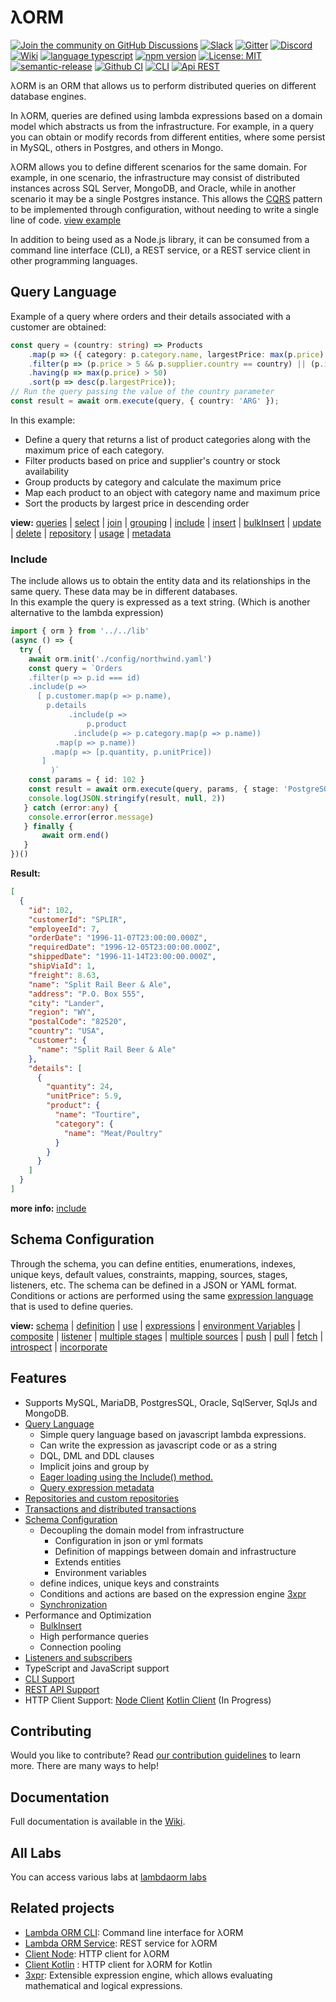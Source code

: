 # λORM

[![Join the community on GitHub Discussions](https://img.shields.io/badge/Join%20the%20community-on%20GitHub%20Discussions-blue.svg)](https://github.com/lambda-orm/lambdaorm/discussions)
[![Slack](https://img.shields.io/badge/chat-on%20slack-orange)](https://join.slack.com/t/nuevoespaciod-xo58767/shared_invite/zt-29ix7pc2r-Wd_ZBWnWRDv_5DM4NPtVhQ)
[![Gitter](https://badges.gitter.im/lambdaorm/community.svg)](https://app.gitter.im/#/room/#lambdaorm-how-to-contribute:gitter.im)
[![Discord](https://img.shields.io/badge/chat-on%20discord-orange)](https://discord.com/invite/yXT6XBX2)
[![Wiki](https://img.shields.io/badge/doc-wiki-yellow)](https://github.com/lambda-orm/lambdaorm/wiki)
[![language typescript](https://img.shields.io/badge/language-typescript-blue)](https://www.npmjs.com/package/lambdaorm)
[![npm version](https://img.shields.io/badge/npm-10.2.5-green)](https://www.npmjs.com/package/lambdaorm)
[![License: MIT](https://img.shields.io/badge/License-MIT-yellow.svg)](https://opensource.org/licenses/MIT)
[![semantic-release](https://img.shields.io/badge/%20%20%F0%9F%93%A6%F0%9F%9A%80-semantic--release-e10079.svg)](https://github.com/semantic-release/semantic-release)
[![Github CI](https://img.shields.io/badge/Github-CI-red.svg)](https://github.com/lambda-orm/lambdaorm/actions?query=workflow%3A%22publish%22)
[![CLI](https://img.shields.io/badge/Api-CLI-blue.svg)](https://www.npmjs.com/package/lambdaorm-cli)
[![Api REST](https://img.shields.io/badge/Api-REST-blue.svg)](https://github.com/lambda-orm/lambdaorm-svc)

λORM is an ORM that allows us to perform distributed queries on different database engines.

In λORM, queries are defined using lambda expressions based on a domain model which abstracts us from the infrastructure. For example, in a query you can obtain or modify records from different entities, where some persist in MySQL, others in Postgres, and others in Mongo.

λORM allows you to define different scenarios for the same domain. For example, in one scenario, the infrastructure may consist of distributed instances across SQL Server, MongoDB, and Oracle, while in another scenario it may be a single Postgres instance. This allows the [CQRS](https://microservices.io/patterns/data/cqrs.html) pattern to be implemented through configuration, without needing to write a single line of code. [view example](https://github.com/lambda-orm/lambdaorm-labs/tree/main/labs/svc/04-northwind-cqrs-with-kafka)

In addition to being used as a Node.js library, it can be consumed from a command line interface (CLI), a REST service, or a REST service client in other programming languages.

## Query Language

Example of a query where orders and their details associated with a customer are obtained:

```Typescript
const query = (country: string) => Products
    .map(p => ({ category: p.category.name, largestPrice: max(p.price) }))    
    .filter(p => (p.price > 5 && p.supplier.country == country) || (p.inStock < 3))    
    .having(p => max(p.price) > 50)
    .sort(p => desc(p.largestPrice));
// Run the query passing the value of the country parameter
const result = await orm.execute(query, { country: 'ARG' });
```

In this example:

- Define a query that returns a list of product categories along with the maximum price of each category.
- Filter products based on price and supplier's country or stock availability
- Group products by category and calculate the maximum price
- Map each product to an object with category name and maximum price
- Sort the products by largest price in descending order

**view:** [queries](https://github.com/lambda-orm/lambdaorm/wiki/Query-Language) |
[select](https://github.com/lambda-orm/lambdaorm/wiki/Select) |
[join](https://github.com/lambda-orm/lambdaorm/wiki/Join) |
[grouping](https://github.com/lambda-orm/lambdaorm/wiki/Grouping) |
[include](https://github.com/lambda-orm/lambdaorm/wiki/Include) |
[insert](https://github.com/lambda-orm/lambdaorm/wiki/Insert) |
[bulkInsert](https://github.com/lambda-orm/lambdaorm/wiki/BulkInsert) |
[update](https://github.com/lambda-orm/lambdaorm/wiki/Update) |
[delete](https://github.com/lambda-orm/lambdaorm/wiki/Delete) |
[repository](https://github.com/lambda-orm/lambdaorm/wiki/Repository) |
[usage](https://github.com/lambda-orm/lambdaorm/wiki/Usage) |
[metadata](https://github.com/lambda-orm/lambdaorm/wiki/Metadata)

### Include

The include allows us to obtain the entity data and its relationships in the same query. These data may be in different databases. \
In this example the query is expressed as a text string. (Which is another alternative to the lambda expression)

```Typescript
import { orm } from '../../lib'
(async () => {
  try {
    await orm.init('./config/northwind.yaml')
    const query = `Orders
	.filter(p => p.id === id)
	.include(p => 
	  [ p.customer.map(p => p.name), 
	    p.details
             .include(p => 
                 p.product
  	          .include(p => p.category.map(p => p.name))
		  .map(p => p.name))
	     .map(p => [p.quantity, p.unitPrice])
	   ]
         )`
	const params = { id: 102 }
	const result = await orm.execute(query, params, { stage: 'PostgreSQL' })
	console.log(JSON.stringify(result, null, 2))
   } catch (error:any) {
	console.error(error.message)
   } finally {
       await orm.end()
   }
})()
```

**Result:**

```json
[
  {
    "id": 102,
    "customerId": "SPLIR",
    "employeeId": 7,
    "orderDate": "1996-11-07T23:00:00.000Z",
    "requiredDate": "1996-12-05T23:00:00.000Z",
    "shippedDate": "1996-11-14T23:00:00.000Z",
    "shipViaId": 1,
    "freight": 8.63,
    "name": "Split Rail Beer & Ale",
    "address": "P.O. Box 555",
    "city": "Lander",
    "region": "WY",
    "postalCode": "82520",
    "country": "USA",
    "customer": {
      "name": "Split Rail Beer & Ale"
    },
    "details": [
      {
        "quantity": 24,
        "unitPrice": 5.9,
        "product": {
          "name": "Tourtire",
          "category": {
            "name": "Meat/Poultry"
          }
        }
      }
    ]
  }
]
```

**more info:** [include](https://github.com/lambda-orm/lambdaorm/wiki/Include)

## Schema Configuration

Through the schema, you can define entities, enumerations, indexes, unique keys, default values, constraints, mapping, sources, stages, listeners, etc. The schema can be defined in a JSON or YAML format. Conditions or actions are performed using the same [expression language](https://www.npmjs.com/package/3xpr) that is used to define queries.

**view:**  [schema](https://github.com/lambda-orm/lambdaorm/wiki/Schema) |
[definition](https://github.com/lambda-orm/lambdaorm/wiki/SchemaDefinition) |
[use](https://github.com/lambda-orm/lambdaorm/wiki/Schema-Use) |
[expressions](https://github.com/lambda-orm/lambdaorm/wiki/SchemaDefinition-Expressions) |
[environment Variables](https://github.com/lambda-orm/lambdaorm/wiki/SchemaDefinition-EnvironmentVariables) |
[composite](https://github.com/lambda-orm/lambdaorm/wiki/SchemaDefinition-Composite) |
[listener](https://github.com/lambda-orm/lambdaorm/wiki/SchemaExample-Listener) |
[multiple stages](https://github.com/lambda-orm/lambdaorm/wiki/SchemaExample-MultiplesStages) |
[multiple sources](https://github.com/lambda-orm/lambdaorm/wiki/SchemaExample-StageMultiplesSources) |
[push](https://github.com/lambda-orm/lambdaorm/wiki/SchemaSynchronization-Push) |
[pull](https://github.com/lambda-orm/lambdaorm/wiki/SchemaSynchronization-Pull) |
[fetch](https://github.com/lambda-orm/lambdaorm/wiki/SchemaSynchronization-Fetch) |
[introspect](https://github.com/lambda-orm/lambdaorm/wiki/SchemaSynchronization-Introspect) |
[incorporate](https://github.com/lambda-orm/lambdaorm/wiki/SchemaSynchronization-Incorporate)

## Features

- Supports MySQL, MariaDB, PostgresSQL, Oracle, SqlServer, SqlJs and MongoDB.
- [Query Language](https://github.com/lambda-orm/lambdaorm/wiki/Query-Language)
	- Simple query language based on javascript lambda expressions.
	- Can write the expression as javascript code or as a string
	- DQL, DML and DDL clauses
	- Implicit joins and group by
	- [Eager loading using the Include() method.](https://github.com/lambda-orm/lambdaorm/wiki/Include)
	- [Query expression metadata](https://github.com/lambda-orm/lambdaorm/wiki/Metadata)
- [Repositories and custom repositories](https://github.com/lambda-orm/lambdaorm/wiki/Repository)
- [Transactions and distributed transactions](https://github.com/lambda-orm/lambdaorm/wiki/Transaction)
- [Schema Configuration](https://github.com/lambda-orm/lambdaorm/wiki/Schema)
  - Decoupling the domain model from infrastructure
	- Configuration in json or yml formats
	- Definition of mappings between domain and infrastructure
	- Extends entities
	- Environment variables
  - define indices, unique keys and constraints
  - Conditions and actions are based on the expression engine [3xpr](https://www.npmjs.com/package/3xpr)
  - [Synchronization](https://github.com/lambda-orm/lambdaorm/wiki/SchemaSynchronization)
- Performance and Optimization
  - [BulkInsert](https://github.com/lambda-orm/lambdaorm/wiki/BulkInsert)
  - High performance queries
  - Connection pooling
- [Listeners and subscribers](https://github.com/lambda-orm/lambdaorm/wiki/SchemaExample-Listener)
- TypeScript and JavaScript support
- [CLI Support](https://www.npmjs.com/package/lambdaorm-cli)
- [REST API Support](https://github.com/lambda-orm/lambdaorm-svc)
- HTTP Client Support:  [Node Client](https://www.npmjs.com/package/lambdaorm-client-node)
  [Kotlin Client](https://github.com/lambda-orm/lambdaorm-client-kotlin) (In Progress)

## Contributing

Would you like to contribute? Read [our contribution guidelines](https://github.com/lambda-orm/lambdaorm/blob/main/CONTRIBUTING.md) to learn more. There are many ways to help!

## Documentation

Full documentation is available in the [Wiki](https://github.com/lambda-orm/lambdaorm/wiki).

## All Labs

You can access various labs at [lambdaorm labs](https://github.com/lambda-orm/lambdaorm-labs)

## Related projects

- [Lambda ORM CLI](https://www.npmjs.com/package/lambdaorm-cli): Command line interface for λORM
- [Lambda ORM Service](https://github.com/lambda-orm/lambdaorm-svc): REST service for λORM
- [Client Node](https://www.npmjs.com/package/lambdaorm-client-node): HTTP client for λORM
- [Client Kotlin](https://github.com/lambda-orm/lambdaorm-client-kotlin) : HTTP client for λORM for Kotlin
- [3xpr](https://www.npmjs.com/package/3xpr): Extensible expression engine, which allows evaluating mathematical and logical expressions.
